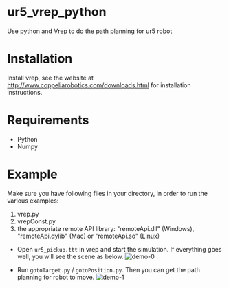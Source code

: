 # ur5_vrep_python
Use python and Vrep to do the path planning for ur5 robot

# Installation
Install vrep, see the website at http://www.coppeliarobotics.com/downloads.html for installation instructions.

# Requirements
* Python
* Numpy

# Example
Make sure you have following files in your directory, in order to run the various examples:

1. vrep.py
2. vrepConst.py
3. the appropriate remote API library: "remoteApi.dll" (Windows), "remoteApi.dylib" (Mac) or "remoteApi.so" (Linux)

* Open `ur5_pickup.ttt` in vrep and start the simulation. If everything goes well, you will see the scene as below.
![demo-0](https://github.com/Junzhuodu/ur5_vrep_python/blob/master/Images/002.png)

* Run `gotoTarget.py` / `gotoPosition.py`.
Then you can get the path planning for robot to move.
![demo-1](https://github.com/Junzhuodu/ur5_vrep_python/blob/master/Images/001.png)
